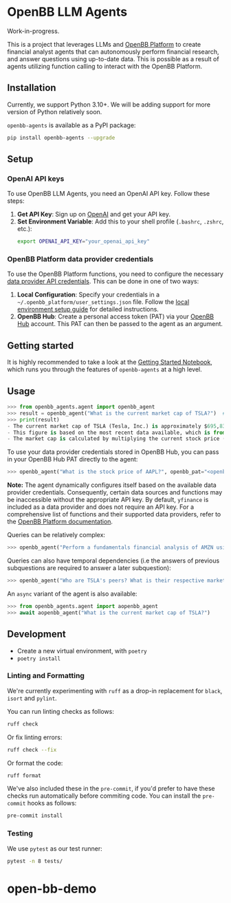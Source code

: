 # OpenBB LLM Agents
Work-in-progress.

This is a project that leverages LLMs and [OpenBB Platform](https://github.com/OpenBB-finance/OpenBBTerminal/tree/develop/openbb_platform) to create financial
analyst agents that can autonomously perform financial research, and answer
questions using up-to-date data. This is possible as a result of agents
utilizing function calling to interact with the OpenBB Platform.


## Installation
Currently, we support Python 3.10+. We will be adding support for more version of Python relatively soon.

`openbb-agents` is available as a PyPI package:

``` sh
pip install openbb-agents --upgrade
```

## Setup
### OpenAI API keys

To use OpenBB LLM Agents, you need an OpenAI API key. Follow these steps:

1. **Get API Key**: Sign up on [OpenAI](https://www.openai.com/) and get your API key.
2. **Set Environment Variable**: Add this to your shell profile (`.bashrc`, `.zshrc`, etc.):
    ```sh
    export OPENAI_API_KEY="your_openai_api_key"
    ```

### OpenBB Platform data provider credentials
To use the OpenBB Platform functions, you need to configure the necessary [data provider API credentials](https://docs.openbb.co/platform/usage/api_keys). This can be done in one of two ways:

1. **Local Configuration**: Specify your credentials in a `~/.openbb_platform/user_settings.json` file. Follow the [local environment setup guide](https://docs.openbb.co/platform/getting_started/api_keys#local-environment) for detailed instructions.
2. **OpenBB Hub**: Create a personal access token (PAT) via your [OpenBB Hub](https://my.openbb.co/) account. This PAT can then be passed to the agent as an argument.

## Getting started
It is highly recommended to take a look at the [Getting Started Notebook](https://github.com/OpenBB-finance/openbb-agents/blob/main/getting_started.ipynb), which runs you through the features of `openbb-agents` at a high level.

## Usage

``` python
>>> from openbb_agents.agent import openbb_agent
>>> result = openbb_agent("What is the current market cap of TSLA?")  # Will print some logs to show you progress
>>> print(result)
- The current market cap of TSLA (Tesla, Inc.) is approximately $695,833,798,800.00.
- This figure is based on the most recent data available, which is from January 15, 2024.
- The market cap is calculated by multiplying the current stock price ($218.89) by the number of outstanding shares (3,178,920,000).
```

To use your data provider credentials stored in OpenBB Hub, you can pass in your OpenBB Hub PAT directly to the agent:

``` python
>>> openbb_agent("What is the stock price of AAPL?", openbb_pat="<openbb-hub-pat>")
```

**Note:** The agent dynamically configures itself based on the available data provider credentials. Consequently, certain data sources and functions may be inaccessible without the appropriate API key. By default, `yfinance` is included as a data provider and does not require an API key. For a comprehensive list of functions and their supported data providers, refer to the [OpenBB Platform documentation](https://docs.openbb.co/platform/reference).

Queries can be relatively complex:

```python
>>> openbb_agent("Perform a fundamentals financial analysis of AMZN using the most recently available data. What do you find that's interesting?")
```

Queries can also have temporal dependencies (i.e the answers of previous subquestions are required to answer a later subquestion):

``` python
>>> openbb_agent("Who are TSLA's peers? What is their respective market cap? Return the results in _descending_ order of market cap.")
```

An `async` variant of the agent is also available:

``` python
>>> from openbb_agents.agent import aopenbb_agent
>>> await aopenbb_agent("What is the current market cap of TSLA?")
```


## Development
- Create a new virtual environment, with `poetry `
- `poetry install`

### Linting and Formatting
We're currently experimenting with `ruff` as a drop-in replacement for `black`, `isort` and `pylint`.

You can run linting checks as follows:

``` sh
ruff check
```

Or fix linting errors:

``` sh
ruff check --fix
```

Or format the code:

``` sh
ruff format
```

We've also included these in the `pre-commit`, if you'd prefer to have these checks run automatically before commiting code. 
You can install the `pre-commit` hooks as follows:

``` sh
pre-commit install
```

### Testing
We use `pytest` as our test runner:
``` sh
pytest -n 8 tests/
```

# open-bb-demo

